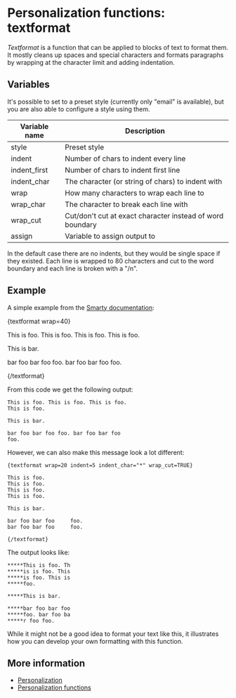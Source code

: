 # Personalization functions: textformat

*Textformat* is a function that can be applied to blocks of text to format 
them. It mostly cleans up spaces and special characters and formats paragraphs 
by wrapping at the character limit and adding indentation.

## Variables

It's possible to set to a preset style (currently only "email" is available), 
but you are also able to configure a style using them.

| Variable name  | Description                                               |
|----------------|-----------------------------------------------------------|
| style          | Preset style                                              |
| indent         | Number of chars to indent every line                      |
| indent_first   | Number of chars to indent first line                      |
| indent_char    | The character (or string of chars) to indent with         |
| wrap           | How many characters to wrap each line to                  |
| wrap_char      | The character to break each line with                     |
| wrap_cut       | Cut/don't cut at exact character instead of word boundary |
| assign         | Variable to assign output to                              |

In the default case there are no indents, but they would be single space if they 
existed. Each line is wrapped to 80 characters and cut to the word boundary 
and each line is broken with a "/n".

## Example

A simple example from the [Smarty documentation](http://www.smarty.net/docs/en/):

{textformat wrap=40}

   This is foo.
   This is foo.
   This is foo.
   This is foo.

   This is bar.

   bar foo bar foo     foo.
   bar foo bar foo     foo.

   {/textformat}

From this code we get the following output:
    
    This is foo. This is foo. This is foo.
    This is foo.

    This is bar.

    bar foo bar foo foo. bar foo bar foo
    foo.
    
However, we can also make this message look a lot different:

    {textformat wrap=20 indent=5 indent_char="*" wrap_cut=TRUE}

    This is foo.
    This is foo.
    This is foo.
    This is foo.

    This is bar.

    bar foo bar foo     foo.
    bar foo bar foo     foo.

    {/textformat}
    
The output looks like:

    *****This is foo. Th
    *****is is foo. This 
    *****is foo. This is 
    *****foo.
    
    *****This is bar.
    
    *****bar foo bar foo
    *****foo. bar foo ba
    *****r foo foo.
    
While it might not be a good idea to format your text like this, it 
illustrates how you can develop your own formatting with this function.

## More information

* [Personalization](./personalization)
* [Personalization functions](./personalization-functions)
